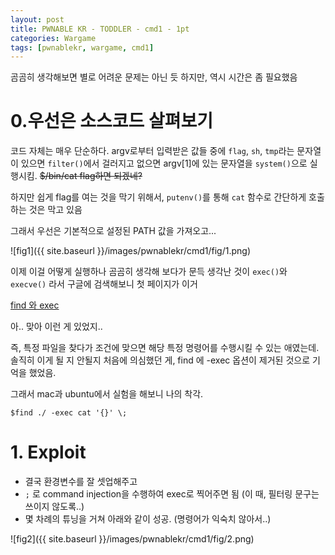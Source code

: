 ```yaml
---
layout: post
title: PWNABLE KR - TODDLER - cmd1 - 1pt
categories: Wargame
tags: [pwnablekr, wargame, cmd1]
---
```


곰곰히 생각해보면 별로 어려운 문제는 아닌 듯 하지만, 역시 시간은 좀 필요했음

# 0.우선은 소스코드 살펴보기
  코드 자체는 매우 단순하다. argv로부터 입력받은 값들 중에 ```flag```, ```sh```, ```tmp```라는 문자열이 있으면 ```filter()```에서 걸러지고 없으면 argv[1]에 있는 문자열을 ```system()```으로 실행시킴. ~~$/bin/cat flag하면 되겠네?~~

  하지만 쉽게 flag를 여는 것을 막기 위해서, ```putenv()```를 통해 ```cat``` 함수로 간단하게 호출하는 것은 막고 있음

  그래서 우선은 기본적으로 설정된 PATH 값을 가져오고...

  ![fig1]({{ site.baseurl }}/images/pwnablekr/cmd1/fig/1.png)

  이제 이걸 어떻게 실행하나 곰곰히 생각해 보다가 문득 생각난 것이 ```exec()```와 ```execve()``` 라서 구글에 검색해보니 첫 페이지가 이거

  [find 와 exec](http://blog.daum.net/mcchijun/15418492)

  아.. 맞아 이런 게 있었지..

  즉, 특정 파일을 찾다가 조건에 맞으면 해당 특정 명령어를 수행시킬 수 있는 애였는데. 솔직히 이게 될 지 안될지 처음에 의심했던 게, find 에 -exec 옵션이 제거된 것으로 기억을 했었음.

  그래서 mac과 ubuntu에서 실험을 해보니 나의 착각.

  ```$find ./ -exec cat '{}' \; ```


# 1. Exploit
  * 결국 환경변수를 잘 셋업해주고
  * ```;``` 로 command injection을 수행하여 exec로 찍어주면 됨 (이 때, 필터링 문구는 쓰이지 않도록..)
  * 몇 차례의 튜닝을 거쳐 아래와 같이 성공. (명령어가 익숙치 않아서..)

  ![fig2]({{ site.baseurl }}/images/pwnablekr/cmd1/fig/2.png)
